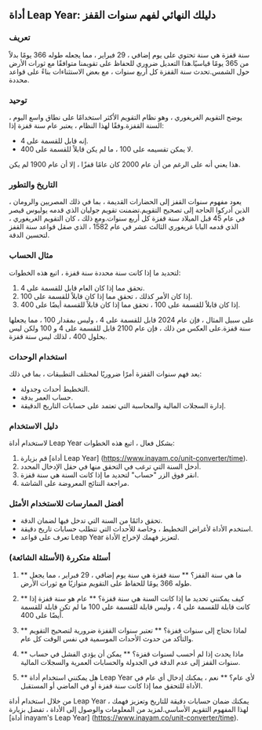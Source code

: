 ## أداة Leap Year: دليلك النهائي لفهم سنوات القفز

### تعريف
سنة قفزة هي سنة تحتوي على يوم إضافي ، 29 فبراير ، مما يجعله طوله 366 يومًا بدلاً من 365 يومًا قياسيًا.هذا التعديل ضروري للحفاظ على تقويمنا متوافقًا مع ثورات الأرض حول الشمس.تحدث سنة القفزة كل أربع سنوات ، مع بعض الاستثناءات بناءً على قواعد محددة.

### توحيد
يوضح التقويم الغريغوري ، وهو نظام التقويم الأكثر استخدامًا على نطاق واسع اليوم ، السنة القفزة.وفقًا لهذا النظام ، يعتبر عام سنة قفزة إذا:
- إنه قابل للقسمة على 4.
- لا يمكن تقسيمه على 100 ، ما لم يكن قابلاً للقسمة على 400.

هذا يعني أنه على الرغم من أن عام 2000 كان عامًا قفزًا ، إلا أن عام 1900 لم يكن.

### التاريخ والتطور
يعود مفهوم سنوات القفز إلى الحضارات القديمة ، بما في ذلك المصريين والرومان ، الذين أدركوا الحاجة إلى تصحيح التقويم.تضمنت تقويم جوليان الذي قدمه يوليوس قيصر في عام 45 قبل الميلاد سنة قفزة كل أربع سنوات.ومع ذلك ، كان التقويم الغريغوري ، الذي قدمه البابا غريغوري الثالث عشر في عام 1582 ، الذي صقل قواعد سنة القفز لتحسين الدقة.

### مثال الحساب
لتحديد ما إذا كانت سنة محددة سنة قفزة ، اتبع هذه الخطوات:
1. تحقق مما إذا كان العام قابل للقسمة على 4.
2. إذا كان الأمر كذلك ، تحقق مما إذا كان قابلاً للقسمة على 100.
3. إذا كان قابلاً للقسمة على 100 ، تحقق مما إذا كان قابلاً للقسمة أيضًا على 400.

على سبيل المثال ، فإن عام 2024 قابل للقسمة على 4 ، وليس بمقدار 100 ، مما يجعلها سنة قفزة.على العكس من ذلك ، فإن عام 2100 قابل للقسمة على 4 و 100 ولكن ليس بحلول 400 ، لذلك ليس سنة قفزة.

### استخدام الوحدات
يعد فهم سنوات القفزة أمرًا ضروريًا لمختلف التطبيقات ، بما في ذلك:
- التخطيط أحداث وجدولة.
- حساب العمر بدقة.
- إدارة السجلات المالية والمحاسبة التي تعتمد على حسابات التاريخ الدقيقة.

### دليل الاستخدام
لاستخدام أداة Leap Year بشكل فعال ، اتبع هذه الخطوات:
1. قم بزيارة [أداة Leap Year] (https://www.inayam.co/unit-converter/time).
2. أدخل السنة التي ترغب في التحقق منها في حقل الإدخال المحدد.
3. انقر فوق الزر "حساب" لتحديد ما إذا كانت السنة هي سنة قفزة.
4. مراجعة النتائج المعروضة على الشاشة.

### أفضل الممارسات للاستخدام الأمثل
- تحقق دائمًا من السنة التي تدخل فيها لضمان الدقة.
- استخدم الأداة لأغراض التخطيط ، وخاصة للأحداث التي تتطلب حسابات تاريخ دقيقة.
- تعرف على قواعد Leap Year لتعزيز فهمك لإخراج الأداة.

### أسئلة متكررة (الأسئلة الشائعة)

1. ** ما هي سنة القفز؟ **
سنة قفزة هي سنة يوم إضافي ، 29 فبراير ، مما يجعل طوله 366 يومًا للحفاظ على التقويم متوازيًا مع ثورات الأرض.

2. ** كيف يمكنني تحديد ما إذا كانت السنة هي سنة قفزة؟ **
عام هو سنة قفزة إذا كانت قابلة للقسمة على 4 ، وليس قابلة للقسمة على 100 ما لم تكن قابلة للقسمة أيضًا على 400.

3. ** لماذا نحتاج إلى سنوات قفزة؟ **
تعتبر سنوات القفزة ضرورية لتصحيح التقويم والتأكد من حدوث الأحداث الموسمية في نفس الوقت كل عام.

4. ** ماذا يحدث إذا لم أحسب لسنوات قفزة؟ **
يمكن أن يؤدي الفشل في حساب سنوات القفز إلى عدم الدقة في الجدولة والحسابات العمرية والسجلات المالية.

5. ** هل يمكنني استخدام أداة Leap Year لأي عام؟ **
نعم ، يمكنك إدخال أي عام في الأداة للتحقق مما إذا كانت سنة قفزة أو في الماضي أو المستقبل.

من خلال استخدام أداة Leap Year ، يمكنك ضمان حسابات دقيقة للتاريخ وتعزيز فهمك لهذا المفهوم التقويم الأساسي.لمزيد من المعلومات والوصول إلى الأداة ، تفضل بزيارة [أداة inayam's Leap Year] (https://www.inayam.co/unit-converter/time).